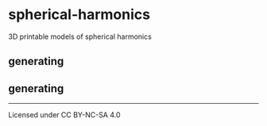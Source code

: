 # spherical-harmonics
3D printable models of spherical harmonics

## generating 

## generating 

---
Licensed under CC BY-NC-SA 4.0

